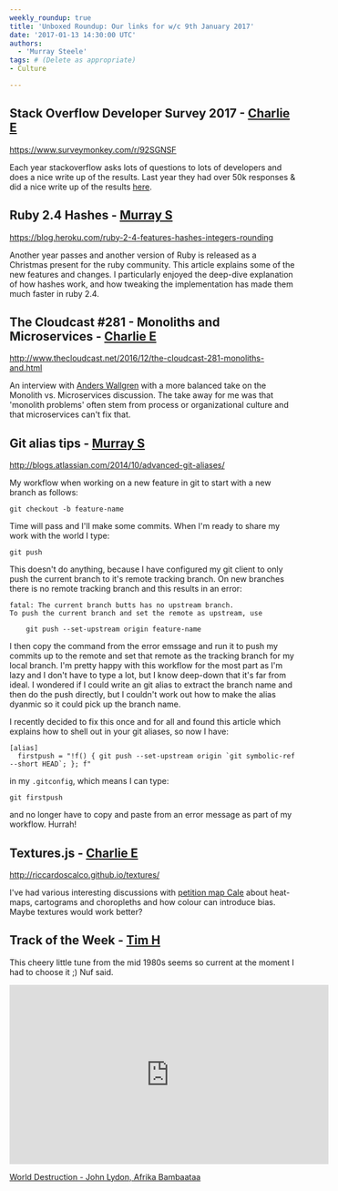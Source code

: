 ```yaml
---
weekly_roundup: true
title: 'Unboxed Roundup: Our links for w/c 9th January 2017'
date: '2017-01-13 14:30:00 UTC'
authors:
  - 'Murray Steele'
tags: # (Delete as appropriate)
- Culture

---
```


## Stack Overflow Developer Survey 2017 - [Charlie E](/people#charlie-egan)

https://www.surveymonkey.com/r/92SGNSF

Each year stackoverflow asks lots of questions to lots of developers and does a
nice write up of the results. Last year they had over 50k responses & did a nice
write up of the results [here](http://stackoverflow.com/research/developer-survey-2016).

## Ruby 2.4 Hashes - [Murray S](/people#murray-steele)

https://blog.heroku.com/ruby-2-4-features-hashes-integers-rounding

Another year passes and another version of Ruby is released as a Christmas
present for the ruby community.  This article explains some of the new features
and changes.  I particularly enjoyed the deep-dive explanation of how hashes
work, and how tweaking the implementation has made them much faster in ruby 2.4.

## The Cloudcast #281 - Monoliths and Microservices - [Charlie E](/people#charlie-egan)

http://www.thecloudcast.net/2016/12/the-cloudcast-281-monoliths-and.html

An interview with [Anders Wallgren](https://twitter.com/anders_wallgren) with a
more balanced take on the Monolith vs. Microservices discussion. The take away
for me was that 'monolith problems' often stem from process or organizational
culture and that microservices can't fix that.

## Git alias tips - [Murray S](/people#murray-steele)

http://blogs.atlassian.com/2014/10/advanced-git-aliases/

My workflow when working on a new feature in git to start with a new branch as
follows:

    git checkout -b feature-name

Time will pass and I'll make some commits.  When I'm ready to share my work with
the world I type:

    git push

This doesn't do anything, because I have configured my git client to only push
the current branch to it's remote tracking branch.  On new branches there is no
remote tracking branch and this results in an error:

    fatal: The current branch butts has no upstream branch.
    To push the current branch and set the remote as upstream, use

        git push --set-upstream origin feature-name

I then copy the command from the error emssage and run it to push my commits up
to the remote and set that remote as the tracking branch for my local branch.
I'm pretty happy with this workflow for the most part as I'm lazy and I don't
have to type a lot, but I know deep-down that it's far from ideal.  I wondered
if I could write an git alias to extract the branch name and then do the push
directly, but I couldn't work out how to make the alias dyanmic so it could pick
up the branch name.

I recently decided to fix this once and for all and found this article which
explains how to shell out in your git aliases, so now I have:

    [alias]
      firstpush = "!f() { git push --set-upstream origin `git symbolic-ref --short HEAD`; }; f"

in my `.gitconfig`, which means I can type:

    git firstpush

and no longer have to copy and paste from an error message as part of my
workflow.  Hurrah!

## Textures.js - [Charlie E](/people#charlie-egan)

http://riccardoscalco.github.io/textures/

I've had various interesting discussions with [petition map
Cale](https://twitter.com/tlfrd) about heat-maps, cartograms and choropleths and
how colour can introduce bias. Maybe textures would work better?

## Track of the Week - [Tim H](/people#tim-higgins)

This cheery little tune from the mid 1980s seems so current at the moment I had to choose it ;)  Nuf said.

<iframe width="560" height="315" src="https://www.youtube.com/embed/4VgLkk_drx4?list=RD4VgLkk_drx4" frameborder="0" allowfullscreen></iframe>

[World Destruction - John Lydon, Afrika Bambaataa](https://www.youtube.com/watch?v=4VgLkk_drx4&list=RD4VgLkk_drx4)

